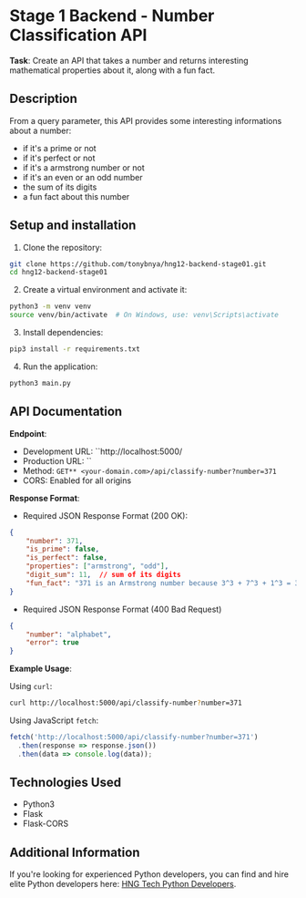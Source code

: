 # Stage 1 Backend - Number Classification API

**Task**:
Create an API that takes a number and returns interesting mathematical properties about it, along with a fun fact.

## Description

From a query parameter, this API provides some interesting informations about a number:

- if it's a prime or not
- if it's perfect or not
- if it's a armstrong number or not
- if it's an even or an odd number
- the sum of its digits
- a fun fact about this number

## Setup and installation

1. Clone the repository:

```bash
git clone https://github.com/tonybnya/hng12-backend-stage01.git
cd hng12-backend-stage01
```

2. Create a virtual environment and activate it:

```bash
python3 -m venv venv
source venv/bin/activate  # On Windows, use: venv\Scripts\activate
```

3. Install dependencies:

```bash
pip3 install -r requirements.txt
```

4. Run the application:

```bash
python3 main.py
```

## API Documentation

**Endpoint**:

- Development URL: ``http://localhost:5000/
- Production URL: ``
- Method: `GET** <your-domain.com>/api/classify-number?number=371`
- CORS: Enabled for all origins

**Response Format**:

- Required JSON Response Format (200 OK):

```json
{
    "number": 371,
    "is_prime": false,
    "is_perfect": false,
    "properties": ["armstrong", "odd"],
    "digit_sum": 11,  // sum of its digits
    "fun_fact": "371 is an Armstrong number because 3^3 + 7^3 + 1^3 = 371" //gotten from the numbers API
}
```

- Required JSON Response Format (400 Bad Request)

```json
{
    "number": "alphabet",
    "error": true
}
```

**Example Usage**:

Using `curl`:

```bash
curl http://localhost:5000/api/classify-number?number=371
```

Using JavaScript `fetch`:

```javascript
fetch('http://localhost:5000/api/classify-number?number=371')
  .then(response => response.json())
  .then(data => console.log(data));
```

## Technologies Used

- Python3
- Flask
- Flask-CORS

## Additional Information

If you're looking for experienced Python developers, you can find and hire elite Python developers here: [HNG Tech Python Developers](https://hng.tech/hire/python-developers).
